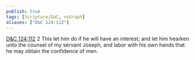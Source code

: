 ```yaml
---
publish: true
tags: [Scripture/DaC, noGraph]
aliases: ["D&C 124:112"]
---
```

[D&C 124:112](https://churchofjesuschrist.org/study/scriptures/dc-testament/dc/124?lang=eng&id=p112#p112) 2 This let him do if he will have an interest; and let him hearken unto the counsel of my servant Joseph, and labor with his own hands that he may obtain the confidence of men.
